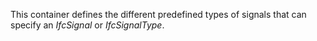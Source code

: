 This container defines the different predefined types of signals that can specify an _IfcSignal_  or _IfcSignalType_.
